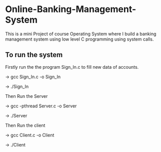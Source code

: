 # Online-Banking-Management-System
This is a mini Project of course Operating System where I build a banking management system using low level C programming using system calls.


## To run the system

Firstly run the the program Sign_In.c to fill new data of accounts. 

-> gcc Sign_In.c -o Sign_In

-> ./Sign_In

Then Run the Server 

-> gcc -pthread Server.c -o Server

-> ./Server

Then Run the client 

-> gcc Client.c -o Client 

-> ./Client
